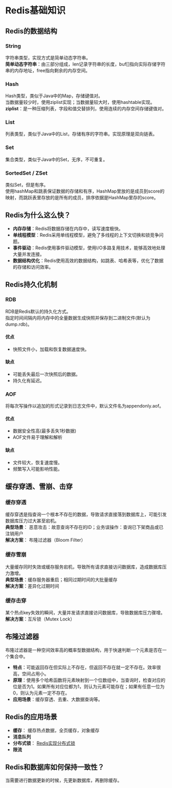 # Redis基础知识

## Redis的数据结构
### String
字符串类型，实现方式是简单动态字符串。  
**简单动态字符串**：由三部分组成，len记录字符串的长度，buf[]指向实际存储字符串的内存地址，free指向剩余的内存空间。
### Hash
Hash类型，类似于Java中的Map，存储键值对。  
当数据量较少时，使用ziplist实现；当数据量较大时，使用hashtable实现。  
**ziplist**：是一种压缩列表，字段和值交替排列，使用连续的内存空间存储键值对。
### List
列表类型，类似于Java中的List，存储有序的字符串。实现原理是双向链表。
### Set
集合类型，类似于Java中的Set，无序，不可重复。
### SortedSet / ZSet
类似Set，但是有序。  
使用hashMap和跳表保证数据的存储和有序，HashMap里放的是成员到score的映射，而跳跃表里存放的是所有的成员，排序依据是HashMap里存的score。

## Redis为什么这么快？
- **内存存储**：Redis将数据存储在内存中，读写速度极快。
- **单线程模型**：Redis采用单线程模型，避免了多线程的上下文切换和锁竞争问题。
- **事件驱动**：Redis使用事件驱动模型，使用I/O多路复用技术，能够高效地处理大量并发连接。
- **数据结构优化**：Redis使用高效的数据结构，如跳表、哈希表等，优化了数据的存储和访问效率。

## Redis持久化机制
### RDB
RDB是Redis默认的持久化方式。  
指定时间间隔内将内存中的全量数据生成快照并保存到二进制文件(默认为dump.rdb)。
#### 优点
- 快照文件小，加载和恢复数据速度快。
#### 缺点
- 可能丢失最后一次快照后的数据。
- 持久化有延迟。
### AOF
将每次写操作以追加的形式记录到日志文件中，默认文件名为appendonly.aof。
#### 优点
- 数据安全性高(最多丢失1秒数据)
- AOF文件易于理解和解析
#### 缺点
- 文件较大，恢复速度慢。
- 频繁写入可能影响性能。

## 缓存穿透、雪崩、击穿
### 缓存穿透
缓存穿透是指查询一个根本不存在的数据，导致请求直接落到数据库上，可能引发数据库压力过大甚至宕机。  
   **典型场景**： 恶意攻击：故意查询不存在的ID；业务误操作：查询已下架商品或已注销用户  
   **解决方案**： 布隆过滤器（Bloom Filter）
### 缓存雪崩
   大量缓存同时失效或缓存服务宕机，导致所有请求直接访问数据库，造成数据库压力激增。  
   **典型场景**：缓存服务器重启；相同过期时间的大批量缓存  
   **解决方案**：差异化过期时间
### 缓存击穿
   某个热点key失效的瞬间，大量并发请求直接访问数据库，导致数据库压力骤增。  
   **解决方案**：互斥锁（Mutex Lock）
## 布隆过滤器
布隆过滤器是一种空间效率高的概率型数据结构，用于快速判断一个元素是否在一个集合中。
- **特点**：可能返回存在但实际上不存在，但返回不存在就一定不存在。效率很高，空间占用小。
- **原理**：使用多个哈希函数将元素映射到一个位数组中，当查询时，检查对应的位是否为1。如果所有对应位都为1，则认为元素可能存在；如果有任意一位为0，则认为元素一定不存在。
- **应用场景**：缓存穿透、去重、大数据查询等。

## Redis的应用场景
- **缓存**： 缓存热点数据，全页缓存，对象缓存
- **消息队列**
- **分布式锁**： [Redis实现分布式锁](redis-distributed-lock.md)
- **限流**

## Redis和数据库如何保持一致性？
当需要进行数据更新的时候，先更新数据库，再删除缓存。